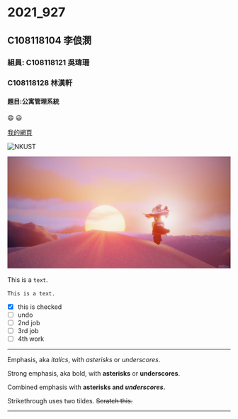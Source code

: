 # 2021_927

## C108118104 李俍潣

### 組員: C108118121 吳瑋珊
###      C108118128 林漢軒

#### 題目:公寓管理系統

:smile: :smiley:

[我的網頁](https://nkust.edu.tw/)

![NKUST](https://www.nkust.edu.tw/var/file/0/1000/img/513/182513897.png "高科大")

![new fig](fig3.jpg "fig3")

This is a `text`.

```
This is a text.
```

- [x] this is checked
- [ ] undo
- [ ] 2nd job
- [ ] 3rd job
- [ ] 4th work

***

Emphasis, aka *italics*, with *asterisks* or *underscores*.

Strong emphasis, aka bold, with **asterisks** or **underscores**.

Combined emphasis with **asterisks and *underscores*.**

Strikethrough uses two tildes. ~~Scratch this.~~

***


